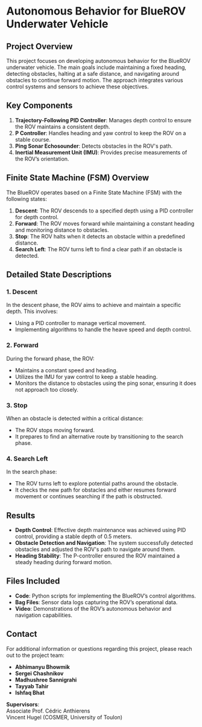 # Autonomous Behavior for BlueROV Underwater Vehicle

## Project Overview

This project focuses on developing autonomous behavior for the BlueROV underwater vehicle. The main goals include maintaining a fixed heading, detecting obstacles, halting at a safe distance, and navigating around obstacles to continue forward motion. The approach integrates various control systems and sensors to achieve these objectives.

## Key Components

1. **Trajectory-Following PID Controller**: Manages depth control to ensure the ROV maintains a consistent depth.
2. **P Controller**: Handles heading and yaw control to keep the ROV on a stable course.
3. **Ping Sonar Echosounder**: Detects obstacles in the ROV's path.
4. **Inertial Measurement Unit (IMU)**: Provides precise measurements of the ROV’s orientation.

## Finite State Machine (FSM) Overview

The BlueROV operates based on a Finite State Machine (FSM) with the following states:

1. **Descent**: The ROV descends to a specified depth using a PID controller for depth control.
2. **Forward**: The ROV moves forward while maintaining a constant heading and monitoring distance to obstacles.
3. **Stop**: The ROV halts when it detects an obstacle within a predefined distance.
4. **Search Left**: The ROV turns left to find a clear path if an obstacle is detected.

## Detailed State Descriptions

### 1. Descent
In the descent phase, the ROV aims to achieve and maintain a specific depth. This involves:
- Using a PID controller to manage vertical movement.
- Implementing algorithms to handle the heave speed and depth control.

### 2. Forward
During the forward phase, the ROV:
- Maintains a constant speed and heading.
- Utilizes the IMU for yaw control to keep a stable heading.
- Monitors the distance to obstacles using the ping sonar, ensuring it does not approach too closely.

### 3. Stop
When an obstacle is detected within a critical distance:
- The ROV stops moving forward.
- It prepares to find an alternative route by transitioning to the search phase.

### 4. Search Left
In the search phase:
- The ROV turns left to explore potential paths around the obstacle.
- It checks the new path for obstacles and either resumes forward movement or continues searching if the path is obstructed.

## Results

- **Depth Control**: Effective depth maintenance was achieved using PID control, providing a stable depth of 0.5 meters.
- **Obstacle Detection and Navigation**: The system successfully detected obstacles and adjusted the ROV's path to navigate around them.
- **Heading Stability**: The P-controller ensured the ROV maintained a steady heading during forward motion.

## Files Included

- **Code**: Python scripts for implementing the BlueROV’s control algorithms.
- **Bag Files**: Sensor data logs capturing the ROV’s operational data.
- **Video**: Demonstrations of the ROV’s autonomous behavior and navigation capabilities.

## Contact

For additional information or questions regarding this project, please reach out to the project team:
- **Abhimanyu Bhowmik**
- **Sergei Chashnikov**
- **Madhushree Sannigrahi**
- **Tayyab Tahir**
- **Ishfaq Bhat**

**Supervisors**:  
Associate Prof. Cédric Anthierens  
Vincent Hugel (COSMER, University of Toulon)
